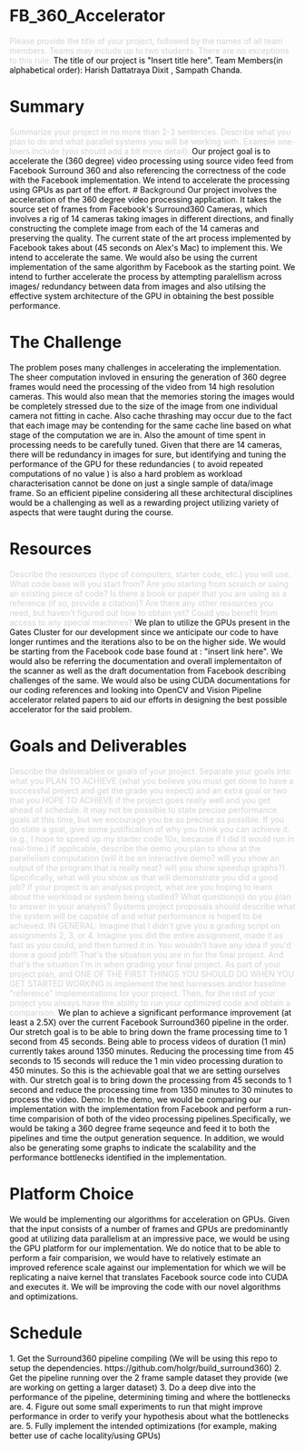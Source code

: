 
# FB_360_Accelerator

<span style="color:lightgray">
Please provide the title of your project, followed by the names of all team members. Teams may include up to two students. There are no exceptions to this rule.
</span>

<span style="color:black">
The title of our project is "Insert title here".
</span>

<span style="color:black">
Team Members(in alphabetical order): Harish Dattatraya Dixit , Sampath Chanda. 
</span>


# Summary

<span style="color:lightgray">
Summarize your project in no more than 2-3 sentences. Describe what you plan to do and what parallel systems you will be working with. Example one-liners include (you should add a bit more detail):
</span>

<span style="color:black">
Our project goal is to accelerate the (360 degree) video processing using source video feed from Facebook Surround 360
and also referencing the correctness of the code with the Facebook implementation. We intend to accelerate the processing
using GPUs as part of the effort.
</span>
<!---
<span style="color:lightgray">
We are going to implement an optimized Smoothed Particle Hydrodynamics fluid solver on the NVIDIA GPUs in the lab.
We are going port the Go runtime to Blacklight.
We are going to create optimized implementations of sparse-matrix multiplication on both GPU and multi-core CPU platforms, and perform a detailed analysis of both systems' performance characteristics.
We are going to back-engineer the unpublished machine specifications of the GPU in the tablet my partner just purchased.
We are going to implement two possible algorithms for a real-time computer vision application on a mobile device and measure their energy consumption in the lab.
</span>
-->
# Background
<span style="color:black">
Our project involves the acceleration of the 360 degree video processing application. It takes the source set of frames
from Facebook's Surround360 Cameras, which involves a rig of 14 cameras taking images in different directions, and finally 
constructing the complete image from each of the 14 cameras and preserving the quality. The current state of the art 
process implemented by Facebook takes about (45 seconds on Alex's Mac) to implement this. We intend to accelerate the same.
We would also be using the current implementation of the same algorithm by Facebook as the starting point. We intend to 
further accelerate the process by attempting paralellism across images/ redundancy between data from images and also utilsing
the effective system architecture of the GPU in obtaining the best possible performance.
</span>
<!---
<span style="color:lightgray">
If your project involves accelerating a compute-intensive application, describe the application or piece of the application you are going to implement in more detail. This description need only be a few paragraphs. It might be helpful to include a block diagram or pseudocode of the basic idea. An important detail is what aspects of the problem might benefit from parallelism? and why?
</span>
-->

# The Challenge
<!---
<span style="color:lightgray">
Describe why the problem is challenging. What aspects of the problem might make it difficult to parallelize? In other words, what to you hope to learn by doing the project?
</span>
<span style="color:lightgray">
Describe the workload: what are the dependencies, what are its memory access characteristics? (is there locality? is there a high communication to computation ratio?), is there divergent execution?
Describe constraints: What are the properties of the system that make mapping the workload to it challenging?
</span>
-->
<span style="color:black">
The problem poses many challenges in accelerating the implementation. The sheer computation invloved in ensuring the generation
of 360 degree frames would need the processing of the video from 14 high resolution cameras. This would also mean that the 
memories storing the images would be completely stressed due to the size of the image from one individual camera not fitting in
cache. Also cache thrashing may occur due to the fact that each image may be contending for the same cache line based on what 
stage of the computation we are in. Also the amount of time spent in processing needs to be carefully tuned. Given that there are 14 cameras, there will be redundancy in images for sure, but identifying and tuning the performance of the GPU for these redundancies ( to avoid repeated computations of no value ) is also a hard problem as workload characterisation cannot be done on just a single sample of data/image frame. So an efficient pipeline considering all these architectural disciplines would 
be a challenging as well as a rewarding project utilizing variety of aspects that were taught during the course.
</span>

# Resources
<span style="color:lightgray">
Describe the resources (type of computers, starter code, etc.) you will use. What code base will you start from? Are you starting from scratch or using an existing piece of code? Is there a book or paper that you are using as a reference (if so, provide a citation)? Are there any other resources you need, but haven't figured out how to obtain yet? Could you benefit from access to any special machines?
</span>

<span style="color:black">
We plan to utilize the GPUs present in the Gates Cluster for our development since we anticipate our code to have longer runtimes and the iterations also to be on the higher side. We would be starting from the Facebook code base found at :
"insert link here". We would also be referring the documentation and overall implementaiton of the scanner as well as the draft documentation from Facebook describing challenges of the same. We would also be using CUDA documentations for our coding 
references and looking into OpenCV and Vision Pipeline accelerator related papers to aid our efforts in designing the best
possible accelerator for the said problem.
</span>

# Goals and Deliverables
<span style="color:lightgray">
Describe the deliverables or goals of your project.
</span>

<span style="color:lightgray">
Separate your goals into what you PLAN TO ACHIEVE (what you believe you must get done to have a successful project and get the grade you expect) and an extra goal or two that you HOPE TO ACHIEVE if the project goes really well and you get ahead of schedule. It may not be possible to state precise performance goals at this time, but we encourage you be as precise as possible. If you do state a goal, give some justification of why you think you can achieve it. (e.g., I hope to speed up my starter code 10x, because if I did it would run in real-time.)
If applicable, describe the demo you plan to show at the parallelism computation (will it be an interactive demo? will you show an output of the program that is really neat? will you show speedup graphs?). Specifically, what will you show us that will demonstrate you did a good job?
If your project is an analysis project, what are you hoping to learn about the workload or system being studied? What question(s) do you plan to answer in your analysis?
Systems project proposals should describe what the system will be capable of and what performance is hoped to be achieved.
IN GENERAL: Imagine that I didn't give you a grading script on assignments 2, 3, or 4. Imagine you did the entire assignment, made it as fast as you could, and then turned it in. You wouldn't have any idea if you'd done a good job!!! That's the situation you are in for the final project. And that's the situation I'm in when grading your final project. As part of your project plan, and ONE OF THE FIRST THINGS YOU SHOULD DO WHEN YOU GET STARTED WORKING is implement the test harnesses and/or baseline "reference" implementations for your project. Then, for the rest of your project you always have the ability to run your optimized code and obtain a comparison.
</span>

<span style="color:black">
We plan to achieve a significant performance improvement (at least a 2.5X) over the current Facebook Surround360 pipeline in the order.
Our stretch goal is to be able to bring down the frame processing time to 1 second from 45 seconds. Being able to process videos of duration (1 min) currently takes around 1350 minutes. Reducing the processing time from 45 seconds to 15 seconds will reduce the 1 min video processing duration to 450 minutes. So this is the achievable goal that we are setting ourselves with. 
Our stretch goal is to bring down the processing from 45 seconds to 1 second and reduce the processing time from 1350 minutes to 30 minutes to process the video. 
</span>
<span style="color:black">
Demo: 
In the demo, we would be comparing our implementation with the implementation from Facebook and perform a run-time 
comparision of both of the video processing pipelines.Specifically, we would be taking a 360 degree frame seqeunce and feed it to both the pipelines and time the output generation sequence. In addition, we would also be generating some graphs to indicate
the scalability and the performance bottlenecks identified in the implementation. 
</span>

# Platform Choice
<!---
<span style="color:lightgray">
Describe why the platform (computer and/or language) you have chosen is a good one for your needs. Why does it make sense to use this parallel system for the workload you have chosen?
</span>
-->
<span style="color:black">
We would be implementing our algorithms for acceleration on GPUs. Given that the input consists of a number of frames and GPUs are predominantly good at utilizing data parallelism at an impressive pace, we would be using the GPU platform for our implementation. We do notice that to be able to perform a fair comparision, we would have to relatively estimate an improved reference scale against our implementation for which we will be replicating a naive kernel that translates Facebook source code into CUDA and executes it. We will be improving the code with our novel algorithms and optimizations.
</span> 

# Schedule
<span style="color:black">
1.	Get the Surround360 pipeline compiling (We will be using this repo to setup the dependencies. https://github.com/holgr/build_surround360)
2.	Get the pipeline running over the 2 frame sample dataset they provide (we are working on getting a larger dataset)
3.	Do a deep dive into the performance of the pipeline, determining timing and where the bottlenecks are.
4.	Figure out some small experiments to run that might improve performance in order to verify your hypothesis about what the bottlenecks are.
5.	Fully implement the intended optimizations (for example, making better use of cache locality/using GPUs)
</span>

<!---
<span style="color:lightgray">
Produce a schedule for your project. Your schedule should have at least one item to do per week. List what you plan to get done each week from now until the parallelism competition in order to meet your project goals. Keep in mind that due to other classes, you'll have more time to work some weeks than others (work that into the schedule). You will need to re-evaluate your progress at the end of each week and update this schedule accordingly. Note the intermediate checkpoint deadline is April 25th. In your schedule we encourage you to be precise as precise as possible. It's often helpful to work backward in time from your deliverables and goals, writing down all the little things you'll need to do (establish the dependencies!).
</span>
-->
